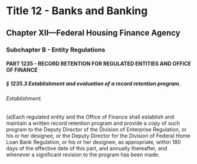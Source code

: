 
# Title 12 - Banks and Banking
## Chapter XII—Federal Housing Finance Agency
### Subchapter B - Entity Regulations
#### PART 1235 - RECORD RETENTION FOR REGULATED ENTITIES AND OFFICE OF FINANCE
##### § 1235.3 Establishment and evaluation of a record retention program.
###### Establishment.

(a)Each regulated entity and the Office of Finance shall establish and maintain a written record retention program and provide a copy of such program to the Deputy Director of the Division of Enterprise Regulation, or his or her designee, or the Deputy Director for the Division of Federal Home Loan Bank Regulation, or his or her designee, as appropriate, within 180 days of the effective date of this part, and annually thereafter, and whenever a significant revision to the program has been made.
